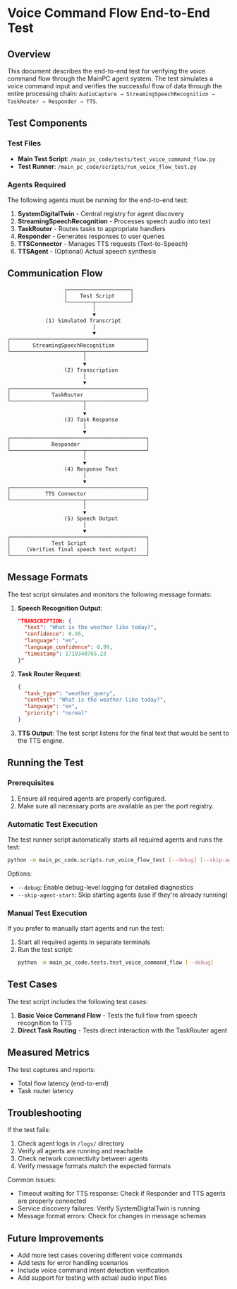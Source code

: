 # Voice Command Flow End-to-End Test

## Overview

This document describes the end-to-end test for verifying the voice command flow through the MainPC agent system. The test simulates a voice command input and verifies the successful flow of data through the entire processing chain: `AudioCapture → StreamingSpeechRecognition → TaskRouter → Responder → TTS`.

## Test Components

### Test Files

- **Main Test Script**: `/main_pc_code/tests/test_voice_command_flow.py`
- **Test Runner**: `/main_pc_code/scripts/run_voice_flow_test.py`

### Agents Required

The following agents must be running for the end-to-end test:

1. **SystemDigitalTwin** - Central registry for agent discovery
2. **StreamingSpeechRecognition** - Processes speech audio into text
3. **TaskRouter** - Routes tasks to appropriate handlers
4. **Responder** - Generates responses to user queries
5. **TTSConnector** - Manages TTS requests (Text-to-Speech)
6. **TTSAgent** - (Optional) Actual speech synthesis

## Communication Flow

```
                  ┌────────────────────┐
                  │    Test Script     │
                  └────────┬───────────┘
                           │
                           ▼
            (1) Simulated Transcript
                           │
                           ▼
┌───────────────────────────────────────────┐
│       StreamingSpeechRecognition          │
└───────────────────────┬───────────────────┘
                        │
                        ▼
                  (2) Transcription
                        │
                        ▼
┌───────────────────────────────────────────┐
│             TaskRouter                    │
└───────────────────────┬───────────────────┘
                        │
                        ▼
                  (3) Task Response
                        │
                        ▼
┌───────────────────────────────────────────┐
│             Responder                     │
└───────────────────────┬───────────────────┘
                        │
                        ▼
                  (4) Response Text
                        │
                        ▼
┌───────────────────────────────────────────┐
│           TTS Connector                   │
└───────────────────────┬───────────────────┘
                        │
                        ▼
                  (5) Speech Output
                        │
                        ▼
┌───────────────────────────────────────────┐
│             Test Script                   │
│     (Verifies final speech text output)   │
└───────────────────────────────────────────┘
```

## Message Formats

The test script simulates and monitors the following message formats:

1. **Speech Recognition Output**:
   ```json
   "TRANSCRIPTION: {
     "text": "What is the weather like today?", 
     "confidence": 0.95, 
     "language": "en", 
     "language_confidence": 0.99, 
     "timestamp": 1719348765.23
   }"
   ```

2. **Task Router Request**:
   ```json
   {
     "task_type": "weather_query",
     "content": "What is the weather like today?",
     "language": "en",
     "priority": "normal"
   }
   ```

3. **TTS Output**:
   The test script listens for the final text that would be sent to the TTS engine.

## Running the Test

### Prerequisites

1. Ensure all required agents are properly configured.
2. Make sure all necessary ports are available as per the port registry.

### Automatic Test Execution

The test runner script automatically starts all required agents and runs the test:

```bash
python -m main_pc_code.scripts.run_voice_flow_test [--debug] [--skip-agent-start]
```

Options:
- `--debug`: Enable debug-level logging for detailed diagnostics
- `--skip-agent-start`: Skip starting agents (use if they're already running)

### Manual Test Execution

If you prefer to manually start agents and run the test:

1. Start all required agents in separate terminals
2. Run the test script:
   ```bash
   python -m main_pc_code.tests.test_voice_command_flow [--debug]
   ```

## Test Cases

The test script includes the following test cases:

1. **Basic Voice Command Flow** - Tests the full flow from speech recognition to TTS
2. **Direct Task Routing** - Tests direct interaction with the TaskRouter agent

## Measured Metrics

The test captures and reports:
- Total flow latency (end-to-end)
- Task router latency

## Troubleshooting

If the test fails:

1. Check agent logs in `/logs/` directory
2. Verify all agents are running and reachable
3. Check network connectivity between agents
4. Verify message formats match the expected formats

Common issues:
- Timeout waiting for TTS response: Check if Responder and TTS agents are properly connected
- Service discovery failures: Verify SystemDigitalTwin is running
- Message format errors: Check for changes in message schemas

## Future Improvements

- Add more test cases covering different voice commands
- Add tests for error handling scenarios
- Include voice command intent detection verification
- Add support for testing with actual audio input files 